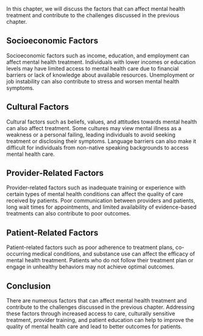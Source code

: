 
In this chapter, we will discuss the factors that can affect mental health treatment and contribute to the challenges discussed in the previous chapter.

Socioeconomic Factors
---------------------

Socioeconomic factors such as income, education, and employment can affect mental health treatment. Individuals with lower incomes or education levels may have limited access to mental health care due to financial barriers or lack of knowledge about available resources. Unemployment or job instability can also contribute to stress and worsen mental health symptoms.

Cultural Factors
----------------

Cultural factors such as beliefs, values, and attitudes towards mental health can also affect treatment. Some cultures may view mental illness as a weakness or a personal failing, leading individuals to avoid seeking treatment or disclosing their symptoms. Language barriers can also make it difficult for individuals from non-native speaking backgrounds to access mental health care.

Provider-Related Factors
------------------------

Provider-related factors such as inadequate training or experience with certain types of mental health conditions can affect the quality of care received by patients. Poor communication between providers and patients, long wait times for appointments, and limited availability of evidence-based treatments can also contribute to poor outcomes.

Patient-Related Factors
-----------------------

Patient-related factors such as poor adherence to treatment plans, co-occurring medical conditions, and substance use can affect the efficacy of mental health treatment. Patients who do not follow their treatment plan or engage in unhealthy behaviors may not achieve optimal outcomes.

Conclusion
----------

There are numerous factors that can affect mental health treatment and contribute to the challenges discussed in the previous chapter. Addressing these factors through increased access to care, culturally sensitive treatment, provider training, and patient education can help to improve the quality of mental health care and lead to better outcomes for patients.
